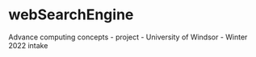 # webSearchEngine
Advance computing concepts - project - University of Windsor - Winter 2022 intake

